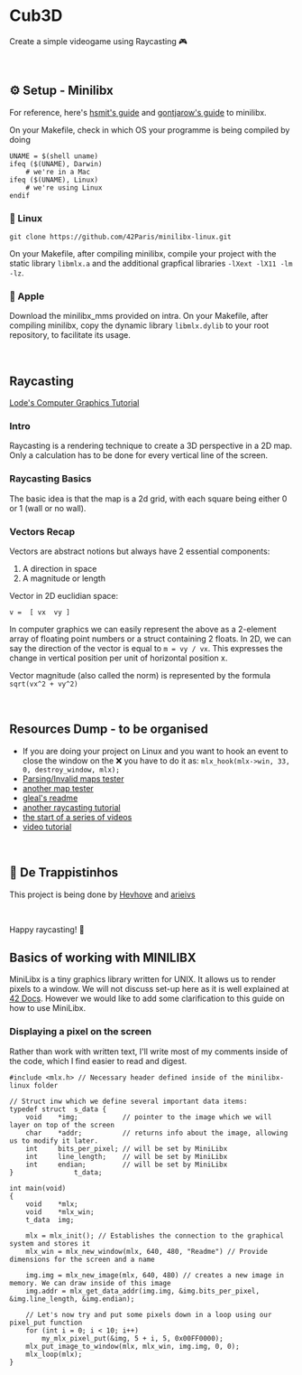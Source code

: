 # Cub3D
Create a simple videogame using Raycasting 🎮​

<br/>

## ⚙️​ Setup - Minilibx
For reference, here's [hsmit's guide](https://harm-smits.github.io/42docs/libs/minilibx) and [gontjarow's guide](https://gontjarow.github.io/MiniLibX/) to minilibx.

On your Makefile, check in which OS your programme is being compiled by doing
```
UNAME = $(shell uname)
ifeq ($(UNAME), Darwin)
	# we're in a Mac
ifeq ($(UNAME), Linux)
	# we're using Linux
endif
```

### 🐧​ Linux
```
git clone https://github.com/42Paris/minilibx-linux.git
```
On your Makefile, after compiling minilibx, compile your project with the static library ```libmlx.a``` and the additional grapfical libraries ```-lXext -lX11 -lm -lz```.

### 🍏​ Apple
Download the minilibx_mms provided on intra.
On your Makefile, after compiling minilibx, copy the dynamic library ```libmlx.dylib``` to your root repository, to facilitate its usage.

<br/>

## Raycasting
[Lode's Computer Graphics Tutorial](https://lodev.org/cgtutor/raycasting.html)

### Intro
Raycasting is a rendering technique to create a 3D perspective in a 2D map. Only a calculation has to be done for every vertical line of the screen.

### Raycasting Basics
The basic idea is that the map is a 2d grid, with each square being either 0 or 1 (wall or no wall).

### Vectors Recap
Vectors are abstract notions but always have 2 essential components:
1. A direction in space
2. A magnitude or length

Vector in 2D euclidian space:

`v = 
[ vx 
  vy ]`

In computer graphics we can easily represent the above as a 2-element array of floating point numbers or a struct containing 2 floats. In 2D, we can say the direction of the vector is equal to `m = vy / vx`. This expresses the change in vertical position per unit of horizontal position x.

Vector magnitude (also called the norm) is represented by the formula `sqrt(vx^2 + vy^2)`

<br/>

## Resources Dump - to be organised
* If you are doing your project on Linux and you want to hook an event to close the window on the ❌ you have to do it as: ```mlx_hook(mlx->win, 33, 0, destroy_window, mlx);```
* [Parsing/Invalid maps tester](https://github.com/mlaraki/cub3D_leaks_maps_tester)
* [another map tester](https://github.com/humblEgo/cub3D_map_tester)
* [gleal's readme](https://github.com/gleal42/cub3d)
* [another raycasting tutorial](https://permadi.com/1996/05/ray-casting-tutorial-table-of-contents/)
* [the start of a series of videos](https://platform.thinkific.com/videoproxy/v1/play/bt4rgv7eplmd9ibbfds0?time=370&autoplay=true&crosstime=738)
* [video tutorial](https://www.youtube.com/watch?v=gYRrGTC7GtA)

<br/>

## 🍻​ De Trappistinhos
This project is being done by [Hevhove](https://github.com/Hevhove) and [arieivs](https://github.com/arieivs)

<br/>

Happy raycasting! ​🎨​



## Basics of working with MINILIBX
MiniLibx is a tiny graphics library written for UNIX. It allows us to render pixels to a window. We will not discuss set-up here as it is well explained at [42 Docs](https://harm-smits.github.io/42docs/libs/minilibx/introduction.html). However we would like to add some clarification to this guide on how to use MiniLibx.

### Displaying a pixel on the screen
Rather than work with written text, I'll write most of my comments inside of the code, which I find easier to read and digest.
```
#include <mlx.h> // Necessary header defined inside of the minilibx-linux folder

// Struct inw which we define several important data items:
typedef struct	s_data {
	void	*img;			// pointer to the image which we will layer on top of the screen
	char	*addr;			// returns info about the image, allowing us to modify it later.
	int		bits_per_pixel;	// will be set by MiniLibx
	int		line_length;	// will be set by MiniLibx
	int		endian;			// will be set by MiniLibx
}				t_data;

int main(void)
{
	void	*mlx;
	void	*mlx_win;
	t_data	img;

	mlx = mlx_init(); // Establishes the connection to the graphical system and stores it
	mlx_win = mlx_new_window(mlx, 640, 480, "Readme") // Provide dimensions for the screen and a name

	img.img = mlx_new_image(mlx, 640, 480) // creates a new image in memory. We can draw inside of this image
	img.addr = mlx_get_data_addr(img.img, &img.bits_per_pixel, &img.line_length, &img.endian);
	
	// Let's now try and put some pixels down in a loop using our pixel_put function
	for (int i = 0; i < 10; i++)
		my_mlx_pixel_put(&img, 5 + i, 5, 0x00FF0000);
	mlx_put_image_to_window(mlx, mlx_win, img.img, 0, 0);
	mlx_loop(mlx);
}
```
